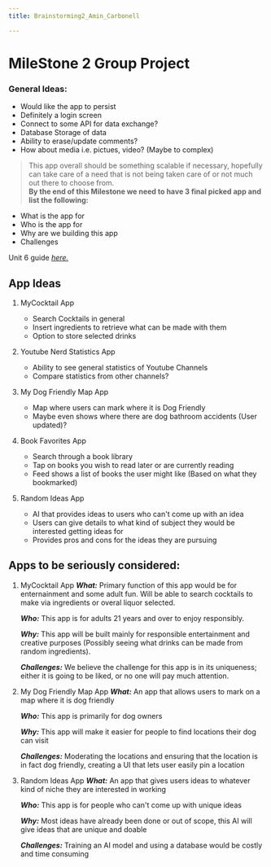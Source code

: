 ```yaml
---
title: Brainstorming2_Amin_Carbonell

---
```


# **MileStone 2 Group Project**

### General Ideas:

- Would like the app to persist
- Definitely a login screen
- Connect to some API for data exchange?
- Database Storage of data
- Ability to erase/update comments?
- How about media i.e. pictues, video? (Maybe to complex)
    


>This app overall should be something scalable if necessary, hopefully can take care of a need that is not being taken care of or not much out there to choose from.    <br/>
>**By the end of this Milestone we need to have 3 final picked app and list the following:** 

- What is the app for
- Who is the app for
- Why are we building this app
- Challenges

Unit 6 guide *[here.](https://courses.codepath.org/courses/ios102_swiftUI/unit/6#!milestones)*

## App Ideas

1. MyCocktail App
    - Search Cocktails in general
    - Insert ingredients to retrieve what can be made with them
    - Option to store selected drinks

2. Youtube Nerd Statistics App
    - Ability to see general statistics of Youtube Channels
    - Compare statistics from other channels?

3. My Dog Friendly Map App
    - Map where users can mark where it is Dog Friendly
    - Maybe even shows where there are dog bathroom accidents (User updated)? 

4. Book Favorites App
    - Search through a book library
    - Tap on books you wish to read later or are currently reading
    - Feed shows a list of books the user might like (Based on what they bookmarked)

5. Random Ideas App
    - AI that provides ideas to users who can't come up with an idea
    - Users can give details to what kind of subject they would be interested getting ideas for
    - Provides pros and cons for the ideas they are pursuing



## Apps to be seriously considered:

1. MyCocktail App
    ***What:*** Primary function of this app would be for enternainment and some adult fun.  Will be able to search cocktails to make via ingredients or overal liquor selected.<br/>
    
    ***Who:*** This app is for adults 21 years and over to enjoy responsibly.<br/>
    
    ***Why:*** This app will be built mainly for responsible entertainment and creative purposes (Possibly seeing what drinks can be made from random ingredients).<br/>
    
    ***Challenges:*** We believe the challenge for this app is in its uniqueness; either it is going to be liked, or no one will pay much attention.
    
    
    
2. My Dog Friendly Map App
    ***What:*** An app that allows users to mark on a map where it is dog friendly <br/>
    
    ***Who:*** This app is primarily for dog owners <br/>
    
    ***Why:*** This app will make it easier for people to find locations their dog can visit <br/>
    
    ***Challenges:*** Moderating the locations and ensuring that the location is in fact dog friendly, creating a UI that lets user easily pin a location <br/>
    
    
3. Random Ideas App
    ***What:*** An app that gives users ideas to whatever kind of niche they are interested in working <br/>
    
    ***Who:*** This app is for people who can't come up with unique ideas<br/>
    
    ***Why:*** Most ideas have already been done or out of scope, this AI will give ideas that are unique and doable<br/>
    
    ***Challenges:*** Training an AI model and using a database would be costly and time consuming<br/>